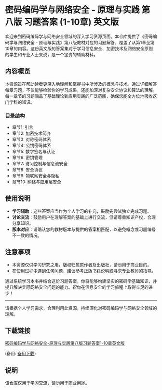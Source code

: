 # 密码编码学与网络安全 - 原理与实践 第八版 习题答案 (1-10章) 英文版

欢迎来到密码编码学与网络安全领域的深入学习资源页面。本仓库提供了《密码编码学与网络安全 - 原理与实践》第八版教材对应的习题解答，覆盖了从第1章至第10章的内容。这份英文版的答案集对于学习信息安全、加密技术及网络安全原则的学生和专业人士来说，是一个宝贵的辅助材料。

## 内容概览
本资源旨在帮助读者更深入地理解和掌握书中所涉及的概念与技术。通过详细解答每章习题，不仅能够检验你的学习成果，还能加深对复杂安全协议和算法的理解。每一章节的习题涵盖了基础理论到应用实践的广泛范围，确保您能全方位地吸收这门学科的知识。

### 目录结构
- 章节1: 引言
- 章节2: 加密技术简介
- 章节3: 对称密码体系
- 章节4: 公钥密码体系
- 章节5: 数字签名与认证
- 章节6: 密钥管理
- 章节7: 访问控制与信息流安全
- 章节8: 安全协议
- 章节9: 物联网安全与隐私
- 章节10: 网络与应用层安全

## 使用说明
- **学习辅助**：这些答案应当作为个人学习的补充，鼓励先尝试独立完成习题。
- **讨论交流**：鼓励用户在理解答案的基础上进行交流，但请尊重知识产权，合理分享知识。
- **版本对应**：请确认您的教材版本与提供的答案相匹配，以避免概念或习题编号不一致的情况。

## 注意事项
- 本资源仅供学习研究之用，版权归属原作者及出版社，请勿用于商业目的。
- 在使用过程中遇到任何问题，建议参考正版书籍说明或寻求专业教师的指导。

通过系统学习本书并结合这份习题答案，你将能够构建坚实的密码学基础知识，并提升解决实际网络安全问题的能力。祝你在信息安全的学习旅程上取得长足的进步！

---

请根据个人学习需求，合理利用此资源，持续深化对密码编码学与网络安全领域的理解。

## 下载链接
[密码编码学与网络安全-原理与实践第八版习题答案1-10章英文版](https://pan.quark.cn/s/56577c5a7917) 

(备用: [备用下载](https://pan.baidu.com/s/1tlN9lPkN3rHx0XRyH_Xxng?pwd=1234))

## 说明

该仓库仅用于学习交流，请勿用于商业用途。
